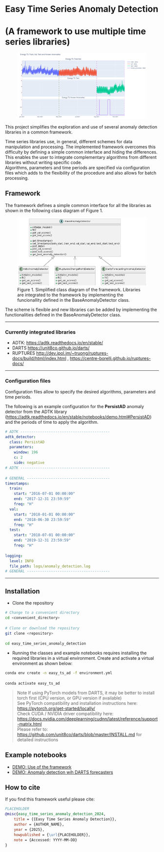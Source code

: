 # Easy Time Series Anomaly Detection
# (A framework to use multiple time series libraries)


<figure>
    <img src="./resources/energy_ts.png" alt="ts" width="770">
</figure>


This project simplifies the exploration and use of several anomaly detection libraries in a common framework.

Time series libraries use, in general, different schemes for data manipulation and processing. The implemented framework overcomes  this difficulty by defining a simple common interface and hiding the differences. This enables the user to integrate complementary algorithms from different libraries without writing specific code.  
Algorithms, parameters and time periods are specified via configuration files which adds to the flexibility of the procedure and also allows for batch processing.    

## Framework

The framework defines a simple common interface for all the libraries as shown in the following class diagram of Figure 1.

<figure>
    <img src="./resources/class_diagram_simple.png" alt="Simplified class diagram">
        <figcaption>Figure 1. Simplified class diagram of the framework. Libraries are integrated to the framework by implementing the funcionallity defined in the BaseAnomalyDetector class.</figcaption>
</figure>

The scheme is flexible and new libraries can be added by implementing the functionalities defined in the BaseAnomalyDetector class.

--------

### Currently integrated libraries 

* ADTK: https://adtk.readthedocs.io/en/stable/  
* DARTS https://unit8co.github.io/darts/  
* RUPTURES http://dev.ipol.im/~truong/ruptures-docs/build/html/index.html , https://centre-borelli.github.io/ruptures-docs/

-------

### Configuration files

Configuration files allow to specify the desired algorithms, parameters and time periods.

The following is an example configuration for the __PersistAD__ anomaly detector from the ADTK library (https://adtk.readthedocs.io/en/stable/notebooks/demo.html#PersistAD) and the periods of time to apply the algorithm.

```yaml
# ADTK -----------------------------------------
adtk_detector:
  class: PersistAD  
  parameters:
    window: 196  
    c: 2
    side: negative
# ADTK -----------------------------------------

# GENERAL --------------------------------------
timestamps:
  train:
    start: "2016-07-01 00:00:00"
    end: "2017-12-31 23:59:59"
    freq: "H"
  val:
    start: "2018-01-01 00:00:00"
    end: "2018-06-30 23:59:59"
    freq: "H"
  test:
    start: "2018-07-01 00:00:00"
    end: "2019-12-31 23:59:59"  
    freq: "H"

logging:
  level: INFO
  file_path: logs/anomaly_detection.log  
# GENERAL --------------------------------------
```

------------


## Installation

* Clone the repository

``` bash
# Change to a convenient directory
cd <convenient_directory>

# Clone or download the repository
git clone <repository>

cd easy_time_series_anomaly_detection
```

* Running the classes and example notebooks requires installing the required libraries in a virtual environment. Create and activate a virtual environment as shown below:

``` bash
conda env create -n easy_ts_ad -f environment.yml

conda activate easy_ts_ad
```

> Note
If using PyTorch models from DARTS, it may be better to install torch first (CPU version, or GPU version if available)  
See PyTorch compatibility and installation instructions here: https://pytorch.org/get-started/locally/  
Check CUDA / NVIDIA driver compatibility here: https://docs.nvidia.com/deeplearning/cudnn/latest/reference/support-matrix.html  
Please refer to: https://github.com/unit8co/darts/blob/master/INSTALL.md  for detailed instructions


## Example notebooks

* [DEMO: Use of the framework](./notebooks/DEMO_use_of_the_framework.ipynb)
* [DEMO: Anomaly detection wih DARTS forecasters](./notebooks/DEMO_example_ad_with_darts_forecasters.ipynb)


## How to cite

If you find this framework useful please cite:

```bibtex
PLACEHOLDER 
@misc{easy_time_series_anomaly_detection_2024,
    title = {{Easy Time Series Anomaly Detection}},
    author = {AUTHOR_NAME},
    year = {2025},
    howpublished = {\url{PLACEHOLDER}},
    note = {Accessed: YYYY-MM-DD}
}
```
